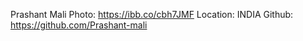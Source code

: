 Prashant Mali
Photo: https://ibb.co/cbh7JMF
Location: INDIA
Github: https://github.com/Prashant-mali
